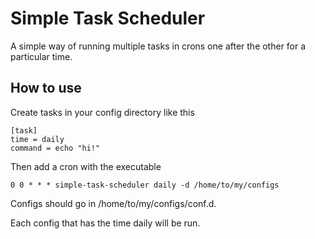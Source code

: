 # Simple Task Scheduler 

A simple way of running multiple tasks in crons one after the other for a particular time.

## How to use

Create tasks in your config directory like this

```
[task]
time = daily
command = echo "hi!"
```

Then add a cron with the executable

```
0 0 * * * simple-task-scheduler daily -d /home/to/my/configs
```

Configs should go in /home/to/my/configs/conf.d.

Each config that has the time daily will be run.
